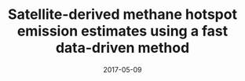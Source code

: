 ---
title: "Satellite-derived methane hotspot emission estimates using a fast data-driven method"
collection: publications
permalink: /publication/2017-05-09-Buchwitz
date: 2017-05-09
venue: 'Atmospheric Chemistry and Physics'
paperurl: 'https://doi.org/doi:10.5194/acp-17-5751-2017'
citation: '<b>31</b> - Buchwitz M., Schneising O., Reuter M., Heymann J., Krautwurst S. et al., Satellite-derived methane hotspot emission estimates using a fast data-driven method, Atmospheric Chemistry and Physics, 17, 5751-5774, (2017-05-09). <a href="https://doi.org/doi:10.5194/acp-17-5751-2017">doi:10.5194/acp-17-5751-2017</a> (cited 27 times)

'
---